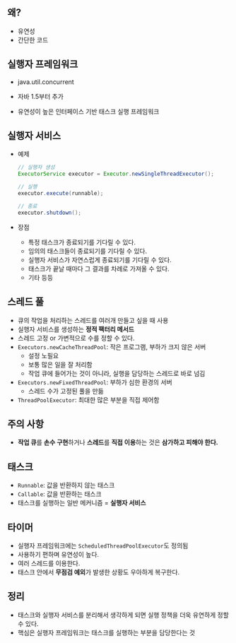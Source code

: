 ## 왜?

- 유연성
- 간단한 코드

## 실행자 프레임워크

- java.util.concurrent

- 자바 1.5부터 추가

- 유연성이 높은 인터페이스 기반 태스크 실행 프레임워크

## 실행자 서비스

- 예제
  ```java
  // 실행자 생성
  ExecutorService executor = Executor.newSingleThreadExecutor();
  
  // 실행
  executor.execute(runnable);
  
  // 종료
  executor.shutdown();
  ```

- 장점

  - 특정 태스크가 종료되기를 기다릴 수 있다.
  - 임의의 태스크들이 종료되기를 기다릴 수 있다.
  - 실행자 서비스가 자연스럽게 종료되기를 기다릴 수 있다.
  - 태스크가 끝날 때마다 그 결과를 차례로 가져올 수 있다.
  - 기타 등등

## 스레드 풀

- 큐의 작업을 처리하는 스레드를 여러개 만들고 싶을 때 사용
- 실행자 서비스를 생성하는 **정적 팩터리 메서드**
- 스레드 고정 or 가변적으로 수를 정할 수 있다.
- `Executors.newCacheThreadPool`: 작은 프로그램, 부하가 크지 않은 서버
  - 설정 노필요
  - 보통 많은 일을 잘 처리함
  - 작업 큐에 들어가는 것이 아니라, 실행을 담당하는 스레드로 바로 넘김
- `Executors.newFixedThreadPool`: 부하가 심한 환경의 서버
  - 스레드 수가 고정된 풀을 만듦
- `ThreadPoolExecutor`: 최대한 많은 부분을 직접 제어함

## 주의 사항

- **작업 큐**를 **손수 구현**하거나 **스레드**를 **직접 이용**하는 것은 **삼가하고 피해야 한다.**

## 태스크

- `Runnable`: 값을 반환하지 않는 태스크
- `Callable`: 값을 반환하는 태스크
- 태스크를 실행하는 일반 메커니즘 = **실행자 서비스**

## 타이머

- 실행자 프레임워크에는 `ScheduledThreadPoolExecutor`도 정의됨
- 사용하기 편하며 유연성이 높다.
- 여러 스레드를 이용한다.
- 태스크 안에서 **무점검 예외**가 발생한 상황도 우아하게 복구한다.

## 정리

- 태스크와 실행자 서비스를 분리해서 생각하게 되면 실행 정책을 더욱 유연하게 정할 수 있다.
- 핵심은 실행자 프레임워크는 태스크를 실행하는 부분을 담당한다는 것
